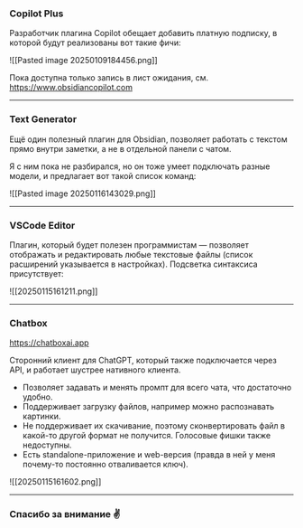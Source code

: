 

### Copilot Plus

Разработчик плагина Copilot обещает добавить платную подписку, в которой будут реализованы вот такие фичи:

![[Pasted image 20250109184456.png]]

Пока доступна только запись в лист ожидания, см. https://www.obsidiancopilot.com

---

### Text Generator

Ещё один полезный плагин для Obsidian, позволяет работать с текстом прямо внутри заметки, а не в отдельной панели с чатом.

Я с ним пока не разбирался, но он тоже умеет подключать разные модели, и предлагает вот такой список команд:

![[Pasted image 20250116143029.png]]

---

### VSCode Editor

Плагин, который будет полезен программистам — позволяет отображать и редактировать любые текстовые файлы (список расширений указывается в настройках). Подсветка синтаксиса присутствует:

![[20250115161211.png]]

---

### Chatbox
https://chatboxai.app

Сторонний клиент для ChatGPT, который также подключается через API, и работает шустрее нативного клиента.
- Позволяет задавать и менять промпт для всего чата, что достаточно удобно.
- Поддерживает загрузку файлов, например можно распознавать картинки.
- Не поддерживает их скачивание, поэтому сконвертировать файл в какой-то другой формат не получится. Голосовые фишки также недоступны.
- Есть standalone-приложение и web-версия (правда в ней у меня почему-то постоянно отваливается ключ).

![[20250115161602.png]]

---

### Спасибо за внимание ✌️